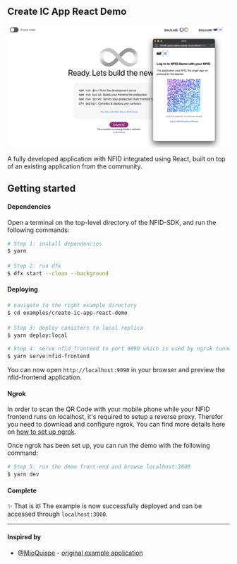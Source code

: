 ## Create IC App React Demo

<p align="center">
  <img width="600" alt="image" src="docs/images/preview_demo.png">
</p>

A fully developed application with NFID integrated using React, built on top of an existing application from the community.

## Getting started

#### Dependencies

Open a terminal on the top-level directory of the NFID-SDK, and run the following commands:

```bash
# Step 1: install dependencies
$ yarn

# Step 2: run dfx
$ dfx start --clean --background
```

#### Deploying

```bash
# navigate to the right example directory
$ cd examples/create-ic-app-react-demo

# Step 3: deploy canisters to local replica
$ yarn deploy:local
```

```bash
# Step 4: serve nfid_frontend to port 9090 which is used by ngrok tunnel
$ yarn serve:nfid-frontend
```

You can now open `http://localhost:9090` in your browser and preview the nfid-frontend application.

#### Ngrok

In order to scan the QR Code with your mobile phone while your NFID frontend runs on localhost, it's required to setup a reverse proxy. Therefor you need to download and configure ngrok.
You can find more details here on [how to set up ngrok](../../scripts/README.md).

Once ngrok has been set up, you can run the demo with the following command:

```bash
# Step 5: run the demo front-end and browse localhost:3000
$ yarn dev
```

#### Complete

✨ That is it! The example is now successfully deployed and can be accessed through `localhost:3000`.

---

#### Inspired by

- [@MioQuispe](https://github.com/MioQuispe) - [original example application](https://github.com/MioQuispe/create-ic-app)
